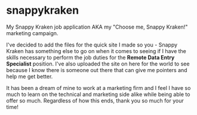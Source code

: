 # snappykraken
My Snappy Kraken job application AKA my "Choose me, Snappy Kraken!" marketing campaign.

I've decided to add the files for the quick site I made so you - Snappy Kraken has something else to go on when it comes to seeing if I have the skills necessary to perform the job duties for the <b>Remote Data Entry Specialist</b> position. I've also uploaded the site on here for the world to see because I know there is someone out there that can give me pointers and help me get better. 

It has been a dream of mine to work at a marketing firm and I feel I have so much to learn on the technical and marketing side alike while being able to offer so much. Regardless of how this ends, thank you so much for your time!
